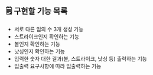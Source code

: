 ## 🗒 구현할 기능 목록

- 서로 다른 임의 수 3개 생성 기능
- 스트라이크인지 확인하는 기능
- 볼인지 확인하는 기능
- 낫싱인지 확인하는 기능
- 입력한 숫자 대한 결과(볼, 스트라이크, 낫싱 등) 출력하는 기능
- 입출력 요구사항에 따라 입출력하는 기능